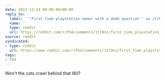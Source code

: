 ```yaml
---
date: 2013-12-24 00:00:00+00:00
reply_to:
  label: '''First time playstation owner with a dumb question'' on /r/PS4'
  name: ''
  type: reddit
  url: https://reddit.com/r/PS4/comments/1tl9nz/first_time_playstation_owner_with_a_dumb_question/
source: reddit
syndicated:
- type: reddit
  url: https://www.reddit.com/r/PS4/comments/1tl9nz/first_time_playstation_owner_with_a_dumb_question/ce92zos/
tags:
- PS4
---
```


Won't the cats crawl behind that Wii?